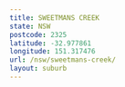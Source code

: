 ```yaml
---
title: SWEETMANS CREEK
state: NSW
postcode: 2325
latitude: -32.977861
longitude: 151.317476
url: /nsw/sweetmans-creek/
layout: suburb
---
```


